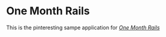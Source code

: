 # One Month Rails 

This is the pinteresting sampe application for 
[*One Month Rails*](http://onemonthrails.com)

